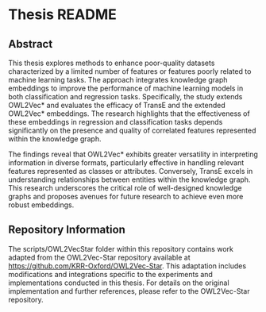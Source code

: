 # Thesis README
## Abstract

This thesis explores methods to enhance poor-quality datasets characterized by a limited number of features or features poorly related to machine learning tasks. The approach integrates knowledge graph embeddings to improve the performance of machine learning models in both classification and regression tasks. Specifically, the study extends OWL2Vec* and evaluates the efficacy of TransE and the extended OWL2Vec* embeddings. The research highlights that the effectiveness of these embeddings in regression and classification tasks depends significantly on the presence and quality of correlated features represented within the knowledge graph.

The findings reveal that OWL2Vec* exhibits greater versatility in interpreting information in diverse formats, particularly effective in handling relevant features represented as classes or attributes. Conversely, TransE excels in understanding relationships between entities within the knowledge graph. This research underscores the critical role of well-designed knowledge graphs and proposes avenues for future research to achieve even more robust embeddings.

## Repository Information

The scripts/OWL2VecStar folder within this repository contains work adapted from the OWL2Vec-Star repository available at https://github.com/KRR-Oxford/OWL2Vec-Star. This adaptation includes modifications and integrations specific to the experiments and implementations conducted in this thesis. For details on the original implementation and further references, please refer to the OWL2Vec-Star repository.
